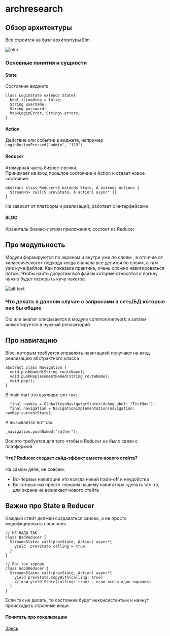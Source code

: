 # archresearch
## Обзор архитектуры
Все строится на базе архитектуры Elm

![elm](https://guide.elm-lang.org/architecture/buttons.svg)

### Основные понятия и сущности

#### State
Состояние виджета
```
class LoginState extends State{
  bool isLoading = false;
  String username;
  String password;
  Map<LoginError, String> errors;
}
```

#### Action
Действие или событие в виджете, например
`LoginButtonPressed("admin", "123")`



#### Reducer
Атомарная часть бизнес-логики.  
Принимает на вход прошлое состояние и Action
и отдает новое состояние.

```
abstract class Reducer<S extends State, A extends Action> {
  Stream<S> call(S prevState, A action) async* {}
}
```

Не зависит от платформ и реализаций, работает с интерфейсами


#### BLOC
Хранитель бизнес-логики приложения, состоит из Reducer

## Про модульность

Модули формируются по экранам и внутри уже по слоям , в отличие от «классического» подхода когда
сначала все делится по слоям, а там уже куча файлов. Как показала практика, очень сложно навигироваться
потом. Чтобы найти допустим все файлы которые относятся к логину нужно будет перерыть кучу пакетов.

![alt text](/readme/arch.png)


### Что делать в данном случае с запросами в сеть/БД которые как бы общие
Dio или аналог описывается в модуле common/network а затаем инжектируется в нужный репозиторий

## Про навигацию
Bloc, которым требуется управлять навигацией получают на вход реализацию абстрактного класса
```
abstract class Navigation {
  void pushNamed(String routeName);
  void pushReplacementNamed(String routeName);
  void pop();
}
```

В main.dart это выглядит вот так:
```
  final navKey = GlobalKey<NavigatorState>(debugLabel: "TestNav");
  final navigation = NavigationImplementation(navigation: navKey.currentState);
```
А вызывается вот так:
```
_navigation.pushNamed("/other");
```
Все это требуется для того чтобы в Reducer не было связи с платформой

#### Что? Reducer создает сайд-эффект вместо нового стейта?
На самом деле, не совсем.
* Во-первых навигация это всегда некий trade-off и неудобства
* Во-вторых мы просто говорим нашему навигатору сделать что-то, для экрана не возникает нового стейта



## Важно про State в Reducer
Каждый стейт должен создаваться заново, а не просто модифицировать свои поля

```
// НЕ НАДО ТАК
class BadReducer {
  Stream<State> call(prevState, Action) async*{
    yield  prevState.calling = true
  }
}
```

```
// Вот так хорошо
class GoodReducer {
  Stream<State> call(prevState, Action) async*{
    yield prevState.copyWith(calling: true)
    // или yield State(calling: true) - если всего один параметр
  }
}
```
Если так не делать, то состояние будет неконсистентым и начнут происходить странные вещи.


#### Почитать про локализацию
[Здесь](https://flutter.dev/docs/development/accessibility-and-localization/internationalization)

